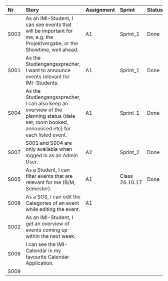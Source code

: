 | Nr   | Story                                                                                                                                         | Assignment | Sprint         | Status |
|:-----|:----------------------------------------------------------------------------------------------------------------------------------------------|:-----------|:---------------|:-------|
| S003 | As an IMI-Student, I can see events that will be important for me, e.g. the Projektvergabe, or the Showtime, well ahead.                      | A1         | Sprint_1       | Done   |
| S001 | As the Studiengangssprecher, I want to announce events relevant for IMI-Students.                                                             | A1         | Sprint_1       | Done   |
| S004 | As the Studiengangssprecher, I can also keep an overview of the planning status (date set, room booked, announced etc) for each listed event. | A1         | Sprint_1       | Done   |
| S007 | S001 and S004 are only available when logged in as an Admin User.                                                                             | A2         | Sprint_2       | Done   |
| S005 | As a Student, I can filter events that are relevant for me (B/M, Semester).                                                                   | A1         | Class 26.10.17 | Done   |
| S008 | As a SGS, I can edit the Categories of an event while editing the event.                                                                      | A1         |                |        |
| S002 | As an IMI-Student, I get an overview of events coming up within the next week.                                                                |            |                |        |
| S006 | I can see the IMI-Calendar in my favourite Calendar Application.                                                                              |            |                |        |
| S009 |                                                                                                                                               |            |                |        |
